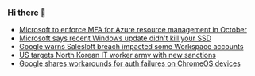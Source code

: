 ### Hi there 👋

<!--START_SECTION:feed-->
* [Microsoft to enforce MFA for Azure resource management in October](https://www.bleepingcomputer.com/news/microsoft/microsoft-to-enforce-mfa-for-azure-resource-management-in-october/)
* [Microsoft says recent Windows update didn't kill your SSD](https://www.bleepingcomputer.com/news/microsoft/microsoft-says-recent-KB5063878-windows-update-didnt-kill-your-ssd/)
* [Google warns Salesloft breach impacted some Workspace accounts](https://www.bleepingcomputer.com/news/security/google-warns-salesloft-breach-impacted-some-workspace-accounts/)
* [US targets North Korean IT worker army with new sanctions](https://www.bleepingcomputer.com/news/legal/us-targets-north-korean-it-worker-army-with-new-sanctions/)
* [Google shares workarounds for auth failures on ChromeOS devices](https://www.bleepingcomputer.com/news/google/google-shares-chromeos-workarounds-for-clever-classlink-auth-failures/)
<!--END_SECTION:feed-->

<!--
**frankenk/frankenk** is a ✨ _special_ ✨ repository because its `README.md` (this file) appears on your GitHub profile.

Here are some ideas to get you started:

- 🔭 I’m currently working on ...
- 🌱 I’m currently learning ...
- 👯 I’m looking to collaborate on ...
- 🤔 I’m looking for help with ...
- 💬 Ask me about ...
- 📫 How to reach me: ...
- 😄 Pronouns: ...
- ⚡ Fun fact: ...
-->



